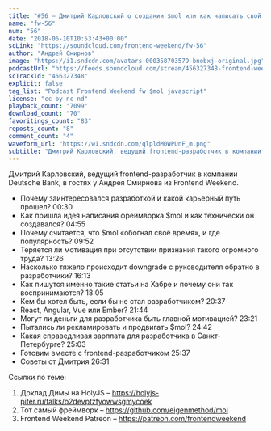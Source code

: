 ```yaml
---
title: "#56 – Дмитрий Карловский о создании $mol или как написать свой нишевый фреймворк"
name: "fw-56"
num: "56"
date: "2018-06-10T10:53:43+00:00"
scLink: "https://soundcloud.com/frontend-weekend/fw-56"
author: "Андрей Смирнов"
image: "https://i1.sndcdn.com/avatars-000358703579-bnobxj-original.jpg"
podcastUrl: "https://feeds.soundcloud.com/stream/456327348-frontend-weekend-fw-56.m4a"
scTrackId: "456327348"
explicit: false
tag_list: "Podcast Frontend Weekend fw $mol javascript"
license: "cc-by-nc-nd"
playback_count: "7099"
download_count: "70"
favoritings_count: "83"
reposts_count: "8"
comment_count: "4"
waveform_url: "https://w1.sndcdn.com/qlpldM0WPUnF_m.png"
subtitle: "Дмитрий Карловский, ведущий frontend-разработчик в компании Deutsche Bank, в гостях у Андрея Смирнова из Frontend Weekend. "
---
```


Дмитрий Карловский, ведущий frontend-разработчик в компании Deutsche Bank, в гостях у Андрея Смирнова из Frontend Weekend.

- Почему заинтересовался разработкой и какой карьерный путь прошел? <timecode sec="30">00:30</timecode>
- Как пришла идея написания фреймворка \$mol и как технически он создавался? <timecode sec="295">04:55</timecode>
- Почему считается, что \$mol «обогнал своё время», и где популярность? <timecode sec="592">09:52</timecode>
- Теряется ли мотивация при отсутствии признания такого огромного труда? <timecode sec="806">13:26</timecode>
- Насколько тяжело происходит downgrade с руководителя обратно в разработчики? <timecode sec="973">16:13</timecode>
- Как пишутся именно такие статьи на Хабре и почему они так воспринимаются? <timecode sec="1085">18:05</timecode>
- Кем бы хотел быть, если бы не стал разработчиком? <timecode sec="1237">20:37</timecode>
- React, Angular, Vue или Ember? <timecode sec="1304">21:44</timecode>
- Могут ли деньги для разработчика быть главной мотивацией? <timecode sec="1401">23:21</timecode>
- Пытались ли рекламировать и продвигать \$mol? <timecode sec="1482">24:42</timecode>
- Какая справедливая зарплата для разработчика в Санкт-Петербурге? <timecode sec="1503">25:03</timecode>
- Готовим вместе с frontend-разработчиком <timecode sec="1537">25:37</timecode>
- Советы от Дмитрия <timecode sec="1591">26:31</timecode>

Ссылки по теме:

1. Доклад Димы на HolyJS – https://holyjs-piter.ru/talks/o2devptzfyowwsgmycoek
2. Тот самый фреймворк – https://github.com/eigenmethod/mol
3. Frontend Weekend Patreon – https://patreon.com/frontendweekend
